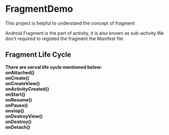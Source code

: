# FragmentDemo
This project is helpful to understand the concept of fragment

Android Fragment is the part of activity, it is also known as sub-activity.We don't required to registed the fragment the Manifest file

<B>Fragment Life Cycle<B>
---------------------------
There are serval life cycle mentioned below:<br>
onAttached()<br>
onCreate()<br>
onCreateView()<br>
onActivityCreated()<br>
onStart()<br>
onResume()<br>
onPause()<br>
onstop()<br>
onDestroyView()<br>
onDestroy()<br>
onDetach()<br>
  
